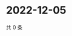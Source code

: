 # 2022-12-05

共 0 条

<!-- BEGIN WEIBO -->
<!-- 最后更新时间 Mon Dec 05 2022 18:16:12 GMT+0800 (China Standard Time) -->

<!-- END WEIBO -->
